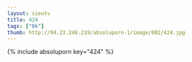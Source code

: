 ```yaml
--- 
layout: sieutv
title: 424
tags: ["0k"]
thumb: http://94.23.248.219/absoluporn-1/image/002/424.jpg
---
```

{% include absoluporn key="424" %} 
